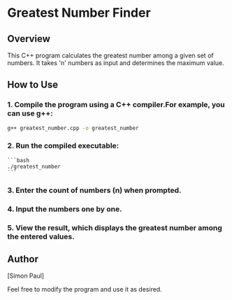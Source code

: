 # Greatest Number Finder
## Overview

This C++ program calculates the greatest number among a given set of numbers. It takes 'n' numbers as input and determines the maximum value.
## How to Use

### 1. Compile the program using a C++ compiler.For example, you can use g++:

```bash
g++ greatest_number.cpp -o greatest_number
```

### 2. Run the compiled executable:
    ```bash
    ./greatest_number
    ```

### 3. Enter the count of numbers (n) when prompted.

### 4. Input the numbers one by one.

### 5. View the result, which displays the greatest number among the entered values.

## Author

[Simon Paul]

Feel free to modify the program and use it as desired.
